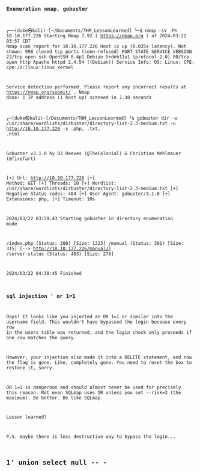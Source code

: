 <code>
  
### Enumeration nmap, gobuster
  
┌──(duke㉿kali)-[~/Documents/THM_LessonLearned]
└─$ nmap  -sV -Pn 10.10.177.226
Starting Nmap 7.92 ( https://nmap.org ) at 2024-03-22 03:57 CDT
Nmap scan report for 10.10.177.226
Host is up (0.035s latency).
Not shown: 998 closed tcp ports (conn-refused)
PORT   STATE SERVICE VERSION
22/tcp open  ssh     OpenSSH 8.4p1 Debian 5+deb11u1 (protocol 2.0)
80/tcp open  http    Apache httpd 2.4.54 ((Debian))
Service Info: OS: Linux; CPE: cpe:/o:linux:linux_kernel

Service detection performed. Please report any incorrect results at https://nmap.org/submit/ .
Nmap done: 1 IP address (1 host up) scanned in 7.38 seconds

┌─(duke㉿kali)-[/Documents/THM_LessonLearned]
└$ gobuster dir -w /usr/share/wordlists/dirbuster/directory-list-2.3-medium.txt -u http://10.10.177.226 -x .php, .txt, .html

Gobuster v3.1.0
by OJ Reeves (@TheColonial) & Christian Mehlmauer (@firefart)

[+] Url:                     http://10.10.177.226
[+] Method:                  GET
[+] Threads:                 10
[+] Wordlist:                /usr/share/wordlists/dirbuster/directory-list-2.3-medium.txt
[+] Negative Status codes:   404
[+] User Agent:              gobuster/3.1.0
[+] Extensions:              php,
[+] Timeout:                 10s

2024/03/22 03:59:43 Starting gobuster in directory enumeration mode

/index.php            (Status: 200) [Size: 1223]
/manual               (Status: 301) [Size: 315] [--> http://10.10.177.226/manual/]
/server-status        (Status: 403) [Size: 278]                                   
                                                                                  

2024/03/22 04:38:45 Finished

### sql injection ' or 1=1

Oops! It looks like you injected an OR 1=1 or similar into the username field. This wouldn't have bypassed the login because every row in the users table was returned, and the login check only proceeds if one row matches the query.

However, your injection also made it into a DELETE statement, and now the flag is gone. Like, completely gone. You need to reset the box to restore it, sorry.

OR 1=1 is dangerous and should almost never be used for precisely this reason. Not even SQLmap uses OR unless you set --risk=3 (the maximum). Be better. Be like SQLmap.

Lesson learned?

P.S. maybe there is less destructive way to bypass the login...

##  1' union select null -- -
  
</code>
